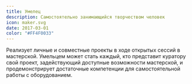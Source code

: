 ```yaml
---
title: Умелец
description: Самостоятельно занимающийся творчеством человек
icon: maker.svg
date: 2017-03-01
color: "#FF4F0033"
---
```


Реализует личные и совместные проекты в ходе открытых сессий в мастерской. Умельцем может стать каждый, кто представит куратору свой проект, задействующий доступные возможности мастерской, и продемонстрирует достаточные компетенции для самостоятельной работы с оборудованием.
